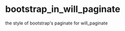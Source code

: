 bootstrap_in_will_paginate
==========================

the style of bootstrap's paginate for will_paginate
